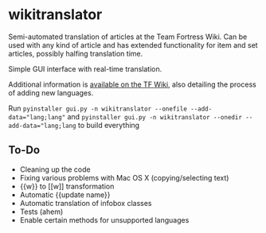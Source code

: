 wikitranslator
==============
Semi-automated translation of articles at the Team Fortress Wiki. Can be used with any kind of article and has extended functionality for item and set articles, possibly halfing translation time.

Simple GUI interface with real-time translation.

Additional information is [available on the TF Wiki](https://wiki.teamfortress.com/wiki/User:TidB/wikitranslator), also detailing the process of adding new languages.

Run `pyinstaller gui.py -n wikitranslator --onefile --add-data="lang;lang"` and
`pyinstaller gui.py -n wikitranslator --onedir --add-data="lang;lang` to build everything

To-Do
-----
- Cleaning up the code
- Fixing various problems with Mac OS X (copying/selecting text)
- {{w}} to [[w]] transformation
- Automatic {{update name}}
- Automatic translation of infobox classes
- Tests (ahem)
- Enable certain methods for unsupported languages